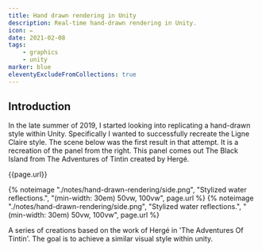 ```yaml
--- 
title: Hand drawn rendering in Unity
description: Real-time hand-drawn rendering in Unity.
icon: ✏️
date: 2021-02-08
tags: 
    - graphics
    - unity
marker: blue
eleventyExcludeFromCollections: true
--- 
```


## Introduction
In the late summer of 2019, I started looking into replicating a hand-drawn style within Unity. Specifically I wanted to successfully recreate the Ligne Claire style. The scene below was the first result in that attempt. It is a recreation of the panel from the right. This panel comes out The Black Island from The Adventures of Tintin created by Hergé.

{{page.url}}

{% noteimage "./notes/hand-drawn-rendering/side.png", "Stylized water reflections.", "(min-width: 30em) 50vw, 100vw", page.url %}
{% noteimage "./notes/hand-drawn-rendering/side.png", "Stylized water reflections.", "(min-width: 30em) 50vw, 100vw", page.url %}

A series of creations based on the work of Hergé in 'The Adventures Of Tintin'. The goal is to achieve a similar visual style within unity.
